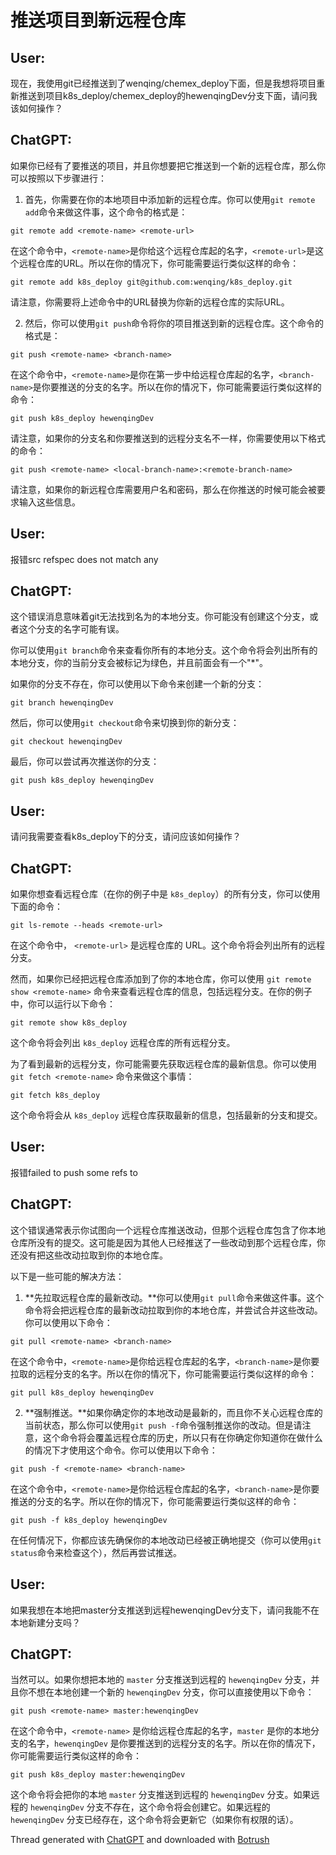 # 推送项目到新远程仓库

## User:
<div class="empty:hidden">现在，我使用git已经推送到了wenqing/chemex_deploy下面，但是我想将项目重新推送到项目k8s_deploy/chemex_deploy的hewenqingDev分支下面，请问我该如何操作？</div>

## ChatGPT:
如果你已经有了要推送的项目，并且你想要把它推送到一个新的远程仓库，那么你可以按照以下步骤进行：

1. 首先，你需要在你的本地项目中添加新的远程仓库。你可以使用`git remote add`命令来做这件事，这个命令的格式是：

```
git remote add <remote-name> <remote-url>
```

在这个命令中，`<remote-name>`是你给这个远程仓库起的名字，`<remote-url>`是这个远程仓库的URL。所以在你的情况下，你可能需要运行类似这样的命令：

```
git remote add k8s_deploy git@github.com:wenqing/k8s_deploy.git
```

请注意，你需要将上述命令中的URL替换为你新的远程仓库的实际URL。

2. 然后，你可以使用`git push`命令将你的项目推送到新的远程仓库。这个命令的格式是：

```
git push <remote-name> <branch-name>
```

在这个命令中，`<remote-name>`是你在第一步中给远程仓库起的名字，`<branch-name>`是你要推送的分支的名字。所以在你的情况下，你可能需要运行类似这样的命令：

```
git push k8s_deploy hewenqingDev
```

请注意，如果你的分支名和你要推送到的远程分支名不一样，你需要使用以下格式的命令：

```
git push <remote-name> <local-branch-name>:<remote-branch-name>
```


请注意，如果你的新远程仓库需要用户名和密码，那么在你推送的时候可能会被要求输入这些信息。

## User:
<div class="empty:hidden">报错src refspec does not match any</div>

## ChatGPT:
这个错误消息意味着git无法找到名为的本地分支。你可能没有创建这个分支，或者这个分支的名字可能有误。

你可以使用`git branch`命令来查看你所有的本地分支。这个命令将会列出所有的本地分支，你的当前分支会被标记为绿色，并且前面会有一个"*"。

如果你的分支不存在，你可以使用以下命令来创建一个新的分支：

```
git branch hewenqingDev
```

然后，你可以使用`git checkout`命令来切换到你的新分支：

```
git checkout hewenqingDev
```

最后，你可以尝试再次推送你的分支：

```
git push k8s_deploy hewenqingDev
```

## User:
<div class="empty:hidden">请问我需要查看k8s_deploy下的分支，请问应该如何操作？</div>

## ChatGPT:
如果你想查看远程仓库（在你的例子中是 `k8s_deploy`）的所有分支，你可以使用下面的命令：

```
git ls-remote --heads <remote-url>
```

在这个命令中， `<remote-url>` 是远程仓库的 URL。这个命令将会列出所有的远程分支。

然而，如果你已经把远程仓库添加到了你的本地仓库，你可以使用 `git remote show <remote-name>` 命令来查看远程仓库的信息，包括远程分支。在你的例子中，你可以运行以下命令：

```
git remote show k8s_deploy
```

这个命令将会列出 `k8s_deploy` 远程仓库的所有远程分支。

为了看到最新的远程分支，你可能需要先获取远程仓库的最新信息。你可以使用 `git fetch <remote-name>` 命令来做这个事情：

```
git fetch k8s_deploy
```

这个命令将会从 `k8s_deploy` 远程仓库获取最新的信息，包括最新的分支和提交。

## User:
<div class="empty:hidden">报错failed to push some refs to </div>

## ChatGPT:
这个错误通常表示你试图向一个远程仓库推送改动，但那个远程仓库包含了你本地仓库所没有的提交。这可能是因为其他人已经推送了一些改动到那个远程仓库，你还没有把这些改动拉取到你的本地仓库。

以下是一些可能的解决方法：

1. **先拉取远程仓库的最新改动。**你可以使用`git pull`命令来做这件事。这个命令将会把远程仓库的最新改动拉取到你的本地仓库，并尝试合并这些改动。你可以使用以下命令：

```
git pull <remote-name> <branch-name>
```

在这个命令中，`<remote-name>`是你给远程仓库起的名字，`<branch-name>`是你要拉取的远程分支的名字。所以在你的情况下，你可能需要运行类似这样的命令：

```
git pull k8s_deploy hewenqingDev
```

2. **强制推送。**如果你确定你的本地改动是最新的，而且你不关心远程仓库的当前状态，那么你可以使用`git push -f`命令强制推送你的改动。但是请注意，这个命令将会覆盖远程仓库的历史，所以只有在你确定你知道你在做什么的情况下才使用这个命令。你可以使用以下命令：

```
git push -f <remote-name> <branch-name>
```

在这个命令中，`<remote-name>`是你给远程仓库起的名字，`<branch-name>`是你要推送的分支的名字。所以在你的情况下，你可能需要运行类似这样的命令：

```
git push -f k8s_deploy hewenqingDev
```


在任何情况下，你都应该先确保你的本地改动已经被正确地提交（你可以使用`git status`命令来检查这个），然后再尝试推送。

## User:
<div class="empty:hidden">如果我想在本地把master分支推送到远程hewenqingDev分支下，请问我能不在本地新建分支吗？</div>

## ChatGPT:
当然可以。如果你想把本地的 `master` 分支推送到远程的 `hewenqingDev` 分支，并且你不想在本地创建一个新的 `hewenqingDev` 分支，你可以直接使用以下命令：

```
git push <remote-name> master:hewenqingDev
```

在这个命令中，`<remote-name>` 是你给远程仓库起的名字，`master` 是你的本地分支的名字，`hewenqingDev` 是你要推送到的远程分支的名字。所以在你的情况下，你可能需要运行类似这样的命令：

```
git push k8s_deploy master:hewenqingDev
```

这个命令将会把你的本地 `master` 分支推送到远程的 `hewenqingDev` 分支。如果远程的 `hewenqingDev` 分支不存在，这个命令将会创建它。如果远程的 `hewenqingDev` 分支已经存在，这个命令将会更新它（如果你有权限的话）。

Thread generated with <a href="https://chat.openai.com">ChatGPT</a> and downloaded with <a href="https://botrush.io">Botrush</a>